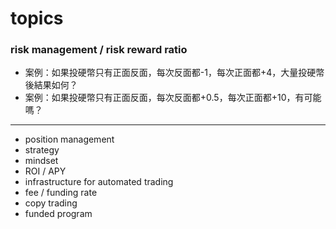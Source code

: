 # topics

### risk management / risk reward ratio
* 案例：如果投硬幣只有正面反面，每次反面都-1，每次正面都+4，大量投硬幣後結果如何？
* 案例：如果投硬幣只有正面反面，每次反面都+0.5，每次正面都+10，有可能嗎？

---

- position management
- strategy
- mindset
- ROI / APY
- infrastructure for automated trading
- fee / funding rate
- copy trading
- funded program
